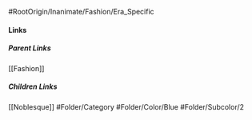 #RootOrigin/Inanimate/Fashion/Era_Specific
#### Links
##### Parent Links
[[Fashion]]
##### Children Links
[[Noblesque]]
#Folder/Category
#Folder/Color/Blue
#Folder/Subcolor/2
